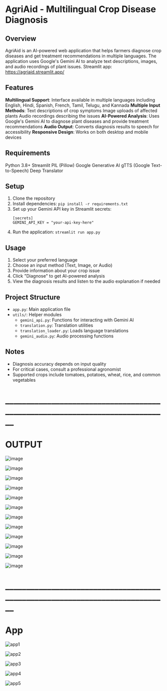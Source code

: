 # AgriAid - Multilingual Crop Disease Diagnosis

## Overview
AgriAid is an AI-powered web application that helps farmers diagnose crop diseases and get treatment recommendations in multiple languages. The application uses Google's Gemini AI to analyze text descriptions, images, and audio recordings of plant issues.
Streamlit app: https://agriaid.streamlit.app/

## Features
**Multilingual Support**: Interface available in multiple languages including English, Hindi, Spanish, French, Tamil, Telugu, and Kannada
**Multiple Input Methods**:
  Text descriptions of crop symptoms
  Image uploads of affected plants
  Audio recordings describing the issues
**AI-Powered Analysis**: Uses Google's Gemini AI to diagnose plant diseases and provide treatment recommendations
**Audio Output**: Converts diagnosis results to speech for accessibility
**Responsive Design**: Works on both desktop and mobile devices

## Requirements
Python 3.8+
Streamlit
PIL (Pillow)
Google Generative AI
gTTS (Google Text-to-Speech)
Deep Translator

## Setup
1. Clone the repository
2. Install dependencies: `pip install -r requirements.txt`
3. Set up your Gemini API key in Streamlit secrets:
   ```
   [secrets]
   GEMINI_API_KEY = "your-api-key-here"
   ```
4. Run the application: `streamlit run app.py`

## Usage
1. Select your preferred language
2. Choose an input method (Text, Image, or Audio)
3. Provide information about your crop issue
4. Click "Diagnose" to get AI-powered analysis
5. View the diagnosis results and listen to the audio explanation if needed

## Project Structure
- `app.py`: Main application file
- `utils/`: Helper modules
  - `gemini_api.py`: Functions for interacting with Gemini AI
  - `translation.py`: Translation utilities
  - `translation_loader.py`: Loads language translations
  - `gemini_audio.py`: Audio processing functions

## Notes
- Diagnosis accuracy depends on input quality
- For critical cases, consult a professional agronomist
- Supported crops include tomatoes, potatoes, wheat, rice, and common vegetables

# ____________________________________________________________________________
 
# OUTPUT

![image](https://github.com/user-attachments/assets/59365fb2-6553-4c31-871c-c105d62789f7)

![image](https://github.com/user-attachments/assets/08c97a53-b5f4-4441-8727-06ea9276e84b)

![image](https://github.com/user-attachments/assets/16c5ff10-4944-400f-9d99-4c31c1edb65f)

![image](https://github.com/user-attachments/assets/e41e077e-2057-4de7-bb7b-ca1b9eefe2e7)

![image](https://github.com/user-attachments/assets/4bdf7c98-6065-4f37-a265-1a81f1d2ff9b)

![image](https://github.com/user-attachments/assets/d6c89df1-c0ad-4d75-b23d-4ae97a24e02e)

![image](https://github.com/user-attachments/assets/5cebd2fb-ec6e-4c31-a777-d2ff6effd3f6)

![image](https://github.com/user-attachments/assets/7a5ff059-3bc8-45d2-82c1-2e1c7546d30e)

![image](https://github.com/user-attachments/assets/5ada9f1f-6e20-4ad3-94df-2bc6ab16bfc0)

![image](https://github.com/user-attachments/assets/da21ff77-e958-40e1-940b-d5285d31869c)

![image](https://github.com/user-attachments/assets/d4d035b7-09d6-408a-be18-ec0a18439981)

![image](https://github.com/user-attachments/assets/2ede25f4-ad77-4b54-8d49-0739de36499f)

# ____________________________________________________________________________
# App
![app1](https://github.com/user-attachments/assets/9a0437c9-efb7-4076-95b4-e462a0f5dc29)

![app2](https://github.com/user-attachments/assets/e70861b2-4236-4c6f-950d-752e3d045643)

![app3](https://github.com/user-attachments/assets/567b25d3-df2a-481e-ba68-292420586d1b)

![app4](https://github.com/user-attachments/assets/73a972d3-387d-4daa-84aa-3297c8c78554)

![app5](https://github.com/user-attachments/assets/065e6c49-ea28-4c4f-b17e-afeee54fa5c4)



